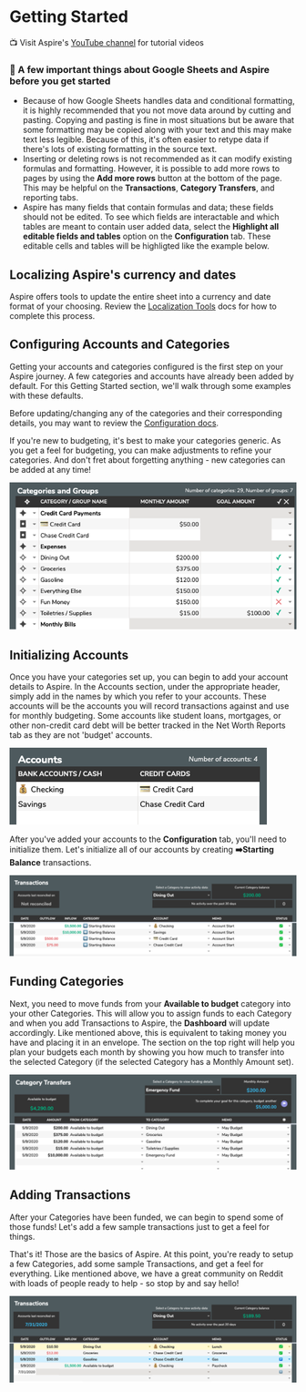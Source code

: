 # Getting Started

📺 Visit Aspire's [YouTube channel](https://www.youtube.com/c/AspireBudgeting) for tutorial videos

### 📌 A few important things about Google Sheets and Aspire before you get started

* Because of how Google Sheets handles data and conditional formatting, it is highly recommended that you not move data around by cutting and pasting. Copying and pasting is fine in most situations but be aware that some formatting may be copied along with your text and this may make text less legible. Because of this, it's often easier to retype data if there's lots of existing formatting in the source text.
* Inserting or deleting rows is not recommended as it can modify existing formulas and formatting. However, it is possible to add more rows to pages by using the **Add more rows** button at the bottom of the page. This may be helpful on the **Transactions**, **Category Transfers**, and reporting tabs.
* Aspire has many fields that contain formulas and data; these fields should not be edited. To see which fields are interactable and which tables are meant to contain user added data, select the **Highlight all editable fields and tables** option on the **Configuration** tab. These editable cells and tables will be highligted like the example below.

## Localizing Aspire's currency and dates

Aspire offers tools to update the entire sheet into a currency and date format of your choosing. Review the [Localization Tools](spreadsheet-tabs/localization-tools.md) docs for how to complete this process.

## Configuring Accounts and Categories

Getting your accounts and categories configured is the first step on your Aspire journey. A few categories and accounts have already been added by default. For this Getting Started section, we'll walk through some examples with these defaults.

Before updating/changing any of the categories and their corresponding details, you may want to review the [Configuration docs](/tabs/configuration).

If you're new to budgeting, it's best to make your categories generic. As you get a feel for budgeting, you can make adjustments to refine your categories. And don't fret about forgetting anything - new categories can be added at any time!

![](.gitbook/assets/categories%20%281%29.png)

## Initializing Accounts

Once you have your categories set up, you can begin to add your account details to Aspire. In the Accounts section, under the appropriate header, simply add in the names by which you refer to your accounts. These accounts will be the accounts you will record transactions against and use for monthly budgeting. Some accounts like student loans, mortgages, or other non-credit card debt will be better tracked in the Net Worth Reports tab as they are not 'budget' accounts.

![](.gitbook/assets/accounts.png)

After you've added your accounts to the **Configuration** tab, you'll need to initialize them. Let's initialize all of our accounts by creating **➡️Starting Balance** transactions.

![](.gitbook/assets/starting_balance%20%282%29.png)

## Funding Categories

Next, you need to move funds from your **Available to budget** category into your other Categories. This will allow you to assign funds to each Category and when you add Transactions to Aspire, the **Dashboard** will update accordingly. Like mentioned above, this is equivalent to taking money you have and placing it in an envelope. The section on the top right will help you plan your budgets each month by showing you how much to transfer into the selected Category \(if the selected Category has a Monthly Amount set\).

![](.gitbook/assets/transfers.png)

## Adding Transactions

After your Categories have been funded, we can begin to spend some of those funds! Let's add a few sample transactions just to get a feel for things.

That's it! Those are the basics of Aspire. At this point, you're ready to setup a few Categories, add some sample Transactions, and get a feel for everything. Like mentioned above, we have a great community on Reddit with loads of people ready to help - so stop by and say hello!

![](.gitbook/assets/sample_transactions%20%281%29.png)

